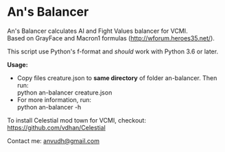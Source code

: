 # An's Balancer

An's Balancer calculates AI and Fight Values balancer for VCMI.  
Based on GrayFace and Macron1 formulas (http://wforum.heroes35.net/).

This script use Python's f-format and _should_ work with Python 3.6 or later.

**Usage:**
  - Copy files creature.json to **same directory** of folder an-balancer. Then run:  
    python an-balancer creature.json
  - For more information, run:  
    python an-balancer -h

To install Celestial mod town for VCMI, checkout: https://github.com/vdhan/Celestial

Contact me: anvudh@gmail.com